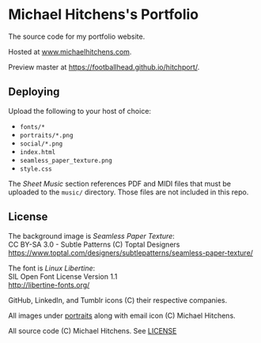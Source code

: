 # Michael Hitchens's Portfolio

The source code for my portfolio website.

Hosted at www.michaelhitchens.com.

Preview master at https://footballhead.github.io/hitchport/.

## Deploying

Upload the following to your host of choice:

* `fonts/*`
* `portraits/*.png`
* `social/*.png`
* `index.html`
* `seamless_paper_texture.png`
* `style.css`

The _Sheet Music_ section references PDF and MIDI files that must be uploaded to
the `music/` directory. Those files are not included in this repo.

## License

The background image is _Seamless Paper Texture_:  
CC BY-SA 3.0 - Subtle Patterns (C) Toptal Designers  
https://www.toptal.com/designers/subtlepatterns/seamless-paper-texture/

The font is _Linux Libertine_:  
SIL Open Font License Version 1.1  
http://libertine-fonts.org/

GitHub, LinkedIn, and Tumblr icons (C) their respective companies.

All images under [portraits](portraits/) along with email icon (C) Michael Hitchens.

All source code (C) Michael Hitchens. See [LICENSE](LICENSE)
